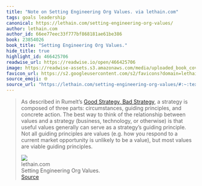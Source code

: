 ```yaml
---
title: "Note on Setting Engineering Org Values. via lethain.com"
tags: goals leadership
canonical: https://lethain.com/setting-engineering-org-values/
author: lethain.com
author_id: 66ee77eec33f777bf868181ae61be386
book: 23854026
book_title: "Setting Engineering Org Values."
hide_title: true
highlight_id: 466425706
readwise_url: https://readwise.io/open/466425706
image: https://readwise-assets.s3.amazonaws.com/media/uploaded_book_covers/profile_265723/author.png
favicon_url: https://s2.googleusercontent.com/s2/favicons?domain=lethain.com
source_emoji: 🌐
source_url: "https://lethain.com/setting-engineering-org-values/#:~:text=As%20described%20in,viable%20guiding%20principles."
---
```


> As described in Rumelt’s [Good Strategy, Bad Strategy](https://www.amazon.com/Good-Strategy-Bad-Difference-Matters/dp/0307886239), a strategy is composed of three parts: circumstances, guiding principles, and concrete action. The best way to think of the relationship between values and a strategy (business, technology, or otherwise) is that useful values generally can serve as a strategy’s guiding principle. Not all guiding principles are values (e.g. how you respond to a current market opportunity is unlikely to be a value), but most values are viable guiding principles.
> <div class="quoteback-footer"><div class="quoteback-avatar"><img class="mini-favicon" src="https://s2.googleusercontent.com/s2/favicons?domain=lethain.com"></div><div class="quoteback-metadata"><div class="metadata-inner"><span style="display:none">FROM:</span><div aria-label="lethain.com" class="quoteback-author"> lethain.com</div><div aria-label="Setting Engineering Org Values." class="quoteback-title"> Setting Engineering Org Values.</div></div></div><div class="quoteback-backlink"><a target="_blank" aria-label="go to the full text of this quotation" rel="noopener" href="https://lethain.com/setting-engineering-org-values/#:~:text=As%20described%20in,viable%20guiding%20principles." class="quoteback-arrow"> Source</a></div></div>